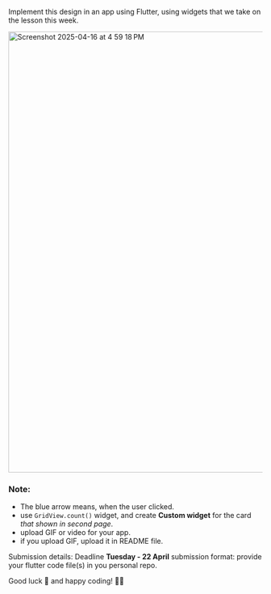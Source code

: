 Implement this design in an app using Flutter, using widgets that we take on the lesson this week.

<img width="873" alt="Screenshot 2025-04-16 at 4 59 18 PM" src="https://github.com/user-attachments/assets/d9db63aa-89a9-4b91-9b17-9095f54429d3" />

### Note:
- The blue arrow means, when the user clicked.
- use `GridView.count()` widget, and create **Custom widget** for the card *that shown in second page*.
- upload GIF or video for your app.
- if you upload GIF, upload it in README file.

Submission details:
Deadline **Tuesday - 22 April** submission format: provide your flutter code file(s) in you personal repo.

Good luck 🚀 and happy coding! 🧑‍💻
